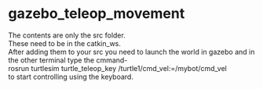 # gazebo_teleop_movement
The contents are only the src folder.<br/>
These need to be in the catkin_ws.<br/>
After adding them to your src you need to launch the world in gazebo and in the other terminal type the cmmand-<br/> 
rosrun turtlesim turtle_teleop_key /turtle1/cmd_vel:=/mybot/cmd_vel<br/>
to start controlling using the keyboard.<br/>
